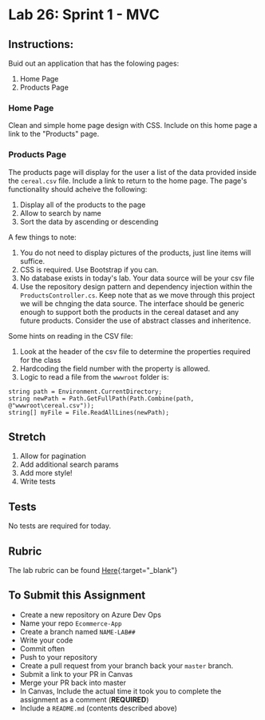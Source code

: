 # Lab 26: Sprint 1 - MVC


## Instructions:

Buid out an application that has the folowing pages:

1. Home Page
1. Products Page

### Home Page

Clean and simple home page design with CSS. Include on this home page a link to the "Products" page. 

### Products Page

The products page will display for the user a list of the data provided inside the `cereal.csv` file. Include a link to return to the home page. The page's functionality should acheive the following:

1. Display all of the products to the page
1. Allow to search by name
1. Sort the data by ascending or descending


A few things to note:

1. You do not need to display pictures of the products, just line items will suffice. 
1. CSS is required. Use Bootstrap if you can. 
1. No database exists in today's lab. Your data source will be your csv file
1. Use the repository design pattern and dependency injection within the `ProductsController.cs`. Keep note that as we move through this project we will be chnging the data source. The interface should be generic enough to support both the products in the cereal dataset and any future products. Consider the use of abstract classes and inheritence.


Some hints on reading in the CSV file:
1. Look at the header of the csv file to determine the properties required for the class
1. Hardcoding the field number with the property is allowed.
1. Logic to read a file from the `wwwroot` folder is: 
```
string path = Environment.CurrentDirectory;
string newPath = Path.GetFullPath(Path.Combine(path, @"wwwroot\cereal.csv"));
string[] myFile = File.ReadAllLines(newPath);
```

## Stretch 

1. Allow for pagination
1. Add additional search params
1. Add more style!
1. Write tests

## Tests

No tests are required for today. 

## Rubric

The lab rubric can be found [Here](../../Resources/rubric){:target="_blank"} 

## To Submit this Assignment

- Create a new repository on Azure Dev Ops
- Name your repo `Ecommerce-App`
- Create a branch named `NAME-LAB##`
- Write your code
- Commit often
- Push to your repository
- Create a pull request from your branch back your `master` branch.
- Submit a link to your PR in Canvas
- Merge your PR back into master
- In Canvas, Include the actual time it took you to complete the assignment as a comment (**REQUIRED**)
- Include a `README.md` (contents described above)